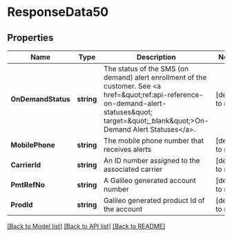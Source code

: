# ResponseData50

## Properties
Name | Type | Description | Notes
------------ | ------------- | ------------- | -------------
**OnDemandStatus** | **string** | The status of the SMS (on demand) alert enrollment of the customer. See &lt;a href&#x3D;\&quot;ref:api-reference-on-demand-alert-statuses\&quot; target&#x3D;\&quot;_blank\&quot;&gt;On-Demand Alert Statuses&lt;/a&gt;. | [default to null]
**MobilePhone** | **string** | The mobile phone number that receives alerts | [default to null]
**CarrierId** | **string** | An ID number assigned to the associated carrier | [default to null]
**PmtRefNo** | **string** | A Galileo generated account number | [default to null]
**ProdId** | **string** | Galileo generated product Id of the account | [default to null]

[[Back to Model list]](../README.md#documentation-for-models) [[Back to API list]](../README.md#documentation-for-api-endpoints) [[Back to README]](../README.md)

